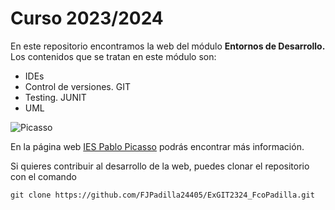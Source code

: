 # Curso 2023/2024

En este repositorio encontramos la web del módulo **Entornos de Desarrollo.** Los contenidos que se tratan en este módulo son:
* IDEs
* Control de versiones. GIT
* Testing. JUNIT
* UML

![Picasso](https://fpiespablopicasso.es/wp-content/uploads/2022/03/LOGOTIPO-IES-PABLO-PICASSO-texto-morado.png)

En la página web [IES Pablo Picasso](https://fpiespablopicasso.es/) podrás encontrar más información.

Si quieres contribuir al desarrollo de la web, puedes clonar el repositorio con el comando
```
git clone https://github.com/FJPadilla24405/ExGIT2324_FcoPadilla.git
```
